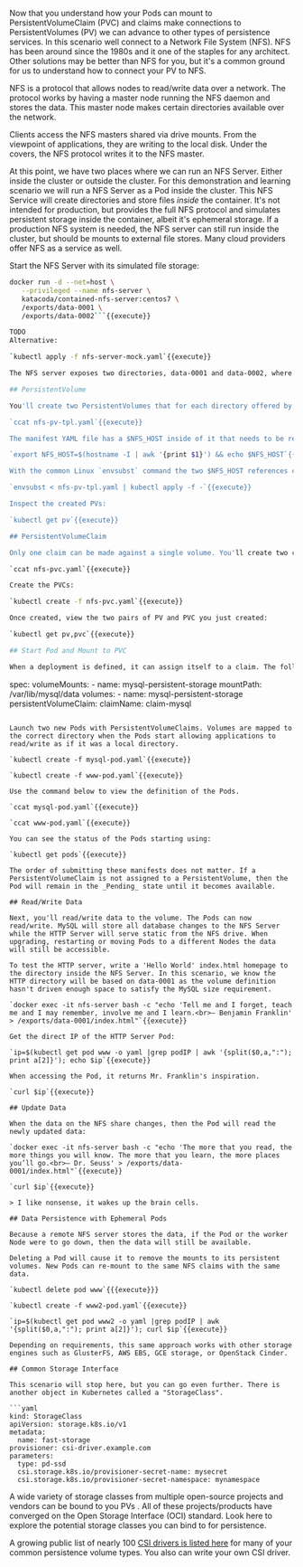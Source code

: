 Now that you understand how your Pods can mount to PersistentVolumeClaim (PVC) and claims make connections to PersistentVolumes (PV) we can advance to other types of persistence services. In this scenario well connect to a Network File System (NFS). NFS has been around since the 1980s and it one of the staples for any architect. Other solutions may be better than NFS for you, but it's a common ground for us to understand how to connect your PV to NFS.

NFS is a protocol that allows nodes to read/write data over a network. The protocol works by having a master node running the NFS daemon and stores the data. This master node makes certain directories available over the network.

Clients access the NFS masters shared via drive mounts. From the viewpoint of applications, they are writing to the local disk. Under the covers, the NFS protocol writes it to the NFS master.

At this point, we have two places where we can run an NFS Server. Either inside the cluster or outside the cluster. For this demonstration and learning scenario we will run a NFS Server as a Pod inside the cluster. This NFS Service will create directories and store files _inside_ the container. It's not intended for production, but provides the full NFS protocol and simulates persistent storage inside the container, albeit it's ephemeral storage. If a production NFS system is needed, the NFS server can still run inside the cluster, but should be mounts to external file stores. Many cloud providers offer NFS as a service as well.

Start the NFS Server with its simulated file storage:

```bash
docker run -d --net=host \
   --privileged --name nfs-server \
   katacoda/contained-nfs-server:centos7 \
   /exports/data-0001 \
   /exports/data-0002```{{execute}}

TODO
Alternative:

`kubectl apply -f nfs-server-mock.yaml`{{execute}}

The NFS server exposes two directories, data-0001 and data-0002, where files for this demonstration will be stored.

## PersistentVolume

You'll create two PersistentVolumes that for each directory offered by the NFS server with this manifest:

`ccat nfs-pv-tpl.yaml`{{execute}}

The manifest YAML file has a $NFS_HOST inside of it that needs to be replaced with the actual IP of the host where the NFS Server is running as a container. We will set an environment variable:

`export NFS_HOST=$(hostname -I | awk '{print $1}') && echo $NFS_HOST`{{execute}}

With the common Linux `envsubst` command the two $NFS_HOST references can be replaced with the IP address as the manifest is submitted to Kubernetes:

`envsubst < nfs-pv-tpl.yaml | kubectl apply -f -`{{execute}}

Inspect the created PVs:

`kubectl get pv`{{execute}}

## PersistentVolumeClaim

Only one claim can be made against a single volume. You'll create two claims. One for HTML, and one for MySQL file storage:

`ccat nfs-pvc.yaml`{{execute}}

Create the PVCs:

`kubectl create -f nfs-pvc.yaml`{{execute}}

Once created, view the two pairs of PV and PVC you just created:

`kubectl get pv,pvc`{{execute}}

## Start Pod and Mount to PVC

When a deployment is defined, it can assign itself to a claim. The following snippet defines a volume mount for the directory /var/lib/mysql/data which is mapped to the storage mysql-persistent-storage. The storage called mysql-persistent-storage is mapped to the claim called claim-mysql.

```
  spec:
      volumeMounts:
        - name: mysql-persistent-storage
          mountPath: /var/lib/mysql/data
  volumes:
    - name: mysql-persistent-storage
      persistentVolumeClaim:
        claimName: claim-mysql
```

Launch two new Pods with PersistentVolumeClaims. Volumes are mapped to the correct directory when the Pods start allowing applications to read/write as if it was a local directory.

`kubectl create -f mysql-pod.yaml`{{execute}}

`kubectl create -f www-pod.yaml`{{execute}}

Use the command below to view the definition of the Pods.

`ccat mysql-pod.yaml`{{execute}}

`ccat www-pod.yaml`{{execute}}

You can see the status of the Pods starting using:

`kubectl get pods`{{execute}}

The order of submitting these manifests does not matter. If a PersistentVolumeClaim is not assigned to a PersistentVolume, then the Pod will remain in the _Pending_ state until it becomes available.

## Read/Write Data

Next, you'll read/write data to the volume. The Pods can now read/write. MySQL will store all database changes to the NFS Server while the HTTP Server will serve static from the NFS drive. When upgrading, restarting or moving Pods to a different Nodes the data will still be accessible.

To test the HTTP server, write a 'Hello World' index.html homepage to the directory inside the NFS Server. In this scenario, we know the HTTP directory will be based on data-0001 as the volume definition hasn't driven enough space to satisfy the MySQL size requirement.

`docker exec -it nfs-server bash -c "echo 'Tell me and I forget, teach me and I may remember, involve me and I learn.<br>– Benjamin Franklin' > /exports/data-0001/index.html"`{{execute}}

Get the direct IP of the HTTP Server Pod:

`ip=$(kubectl get pod www -o yaml |grep podIP | awk '{split($0,a,":"); print a[2]}'); echo $ip`{{execute}}

When accessing the Pod, it returns Mr. Franklin's inspiration.

`curl $ip`{{execute}}

## Update Data

When the data on the NFS share changes, then the Pod will read the newly updated data:

`docker exec -it nfs-server bash -c "echo 'The more that you read, the more things you will know. The more that you learn, the more places you’ll go.<br>― Dr. Seuss' > /exports/data-0001/index.html"`{{execute}}

`curl $ip`{{execute}}

> I like nonsense, it wakes up the brain cells.

## Data Persistence with Ephemeral Pods

Because a remote NFS server stores the data, if the Pod or the worker Node were to go down, then the data will still be available.

Deleting a Pod will cause it to remove the mounts to its persistent volumes. New Pods can re-mount to the same NFS claims with the same data.

`kubectl delete pod www`{{{execute}}}

`kubectl create -f www2-pod.yaml`{{execute}}

`ip=$(kubectl get pod www2 -o yaml |grep podIP | awk '{split($0,a,":"); print a[2]}'); curl $ip`{{execute}}

Depending on requirements, this same approach works with other storage engines such as GlusterFS, AWS EBS, GCE storage, or OpenStack Cinder.

## Common Storage Interface

This scenario will stop here, but you can go even further. There is another object in Kubernetes called a "StorageClass".

```yaml
kind: StorageClass
apiVersion: storage.k8s.io/v1
metadata:
  name: fast-storage
provisioner: csi-driver.example.com
parameters:
  type: pd-ssd
  csi.storage.k8s.io/provisioner-secret-name: mysecret
  csi.storage.k8s.io/provisioner-secret-namespace: mynamespace
```

A wide variety of storage classes from multiple open-source projects and vendors can be bound to you PVs . All of these projects/products have converged on the Open Storage Interface (OCI) standard. Look here to explore the potential storage classes you can bind to for persistence.

A growing public list of nearly 100 [CSI drivers is listed here](https://kubernetes-csi.github.io/docs/drivers.html) for many of your common persistence volume types. You also can write your own CSI driver.
